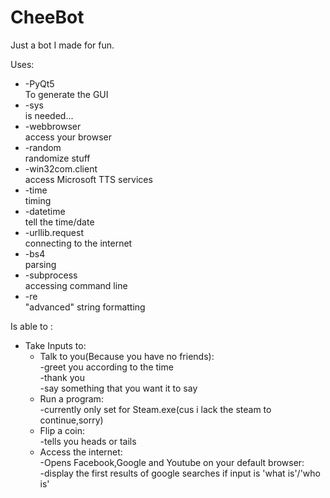 # CheeBot<br />
Just a bot I made for fun.<br />

Uses:<br />
  * -PyQt5 <br />
     To generate the GUI<br />
  * -sys<br />
      is needed...<br />
  * -webbrowser<br />
     access your browser<br />
  * -random<br />
     randomize stuff<br />
  * -win32com.client<br />
     access Microsoft TTS services<br />
 * -time<br />
     timing<br />
  * -datetime<br />
     tell the time/date<br />
  * -urllib.request<br />
     connecting to the internet<br />
  * -bs4<br />
     parsing<br />
  * -subprocess<br />
     accessing command line<br />
  * -re<br />
     "advanced" string formatting<br />
    
Is able to :<br />
  * Take Inputs to:<br />
    * Talk to you(Because you have no friends):<br />
      -greet you according to the time<br />
      -thank you<br />
      -say something that you want it to say<br />
    * Run a program:<br />
      -currently only set for Steam.exe(cus i lack the steam to continue,sorry)<br />
    * Flip a coin:<br />
      -tells you heads or tails<br />
    * Access the internet:<br />
      -Opens Facebook,Google and Youtube on your default browser:<br />
      -display the first results of google searches if input is 'what is'/'who is'<br />
